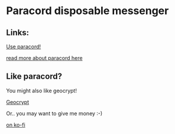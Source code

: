 # Paracord disposable messenger

## Links:

[Use paracord!](https://paracordchat.com/)

[read more about paracord here](https://paracordchat.com/About)

## Like paracord?

You might also like geocrypt!

[Geocrypt](https://geocrypt.me/)

Or.. you may want to give me money :-)

[on ko-fi](https://ko-fi.com/edisys/?hidefeed=true&widget=true&embed=true&preview=true)

